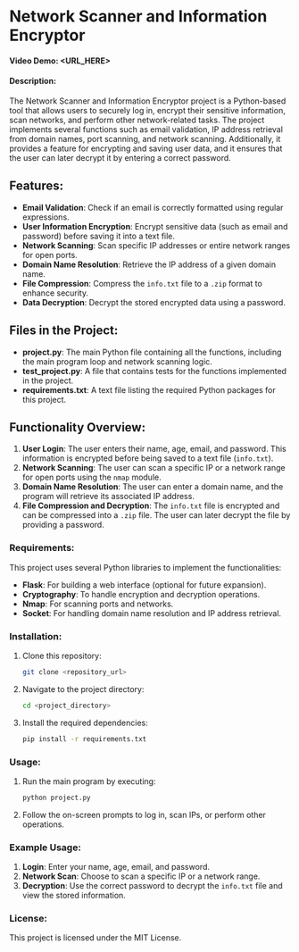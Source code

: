 # Network Scanner and Information Encryptor

#### Video Demo: <URL_HERE>
#### Description:

The Network Scanner and Information Encryptor project is a Python-based tool that allows users to securely log in, encrypt their sensitive information, scan networks, and perform other network-related tasks. The project implements several functions such as email validation, IP address retrieval from domain names, port scanning, and network scanning. Additionally, it provides a feature for encrypting and saving user data, and it ensures that the user can later decrypt it by entering a correct password.

## Features:
- **Email Validation**: Check if an email is correctly formatted using regular expressions.
- **User Information Encryption**: Encrypt sensitive data (such as email and password) before saving it into a text file.
- **Network Scanning**: Scan specific IP addresses or entire network ranges for open ports.
- **Domain Name Resolution**: Retrieve the IP address of a given domain name.
- **File Compression**: Compress the `info.txt` file to a `.zip` format to enhance security.
- **Data Decryption**: Decrypt the stored encrypted data using a password.

## Files in the Project:
- **project.py**: The main Python file containing all the functions, including the main program loop and network scanning logic.
- **test_project.py**: A file that contains tests for the functions implemented in the project.
- **requirements.txt**: A text file listing the required Python packages for this project.

## Functionality Overview:

1. **User Login**: The user enters their name, age, email, and password. This information is encrypted before being saved to a text file (`info.txt`).
2. **Network Scanning**: The user can scan a specific IP or a network range for open ports using the `nmap` module.
3. **Domain Name Resolution**: The user can enter a domain name, and the program will retrieve its associated IP address.
4. **File Compression and Decryption**: The `info.txt` file is encrypted and can be compressed into a `.zip` file. The user can later decrypt the file by providing a password.

### Requirements:
This project uses several Python libraries to implement the functionalities:

- **Flask**: For building a web interface (optional for future expansion).
- **Cryptography**: To handle encryption and decryption operations.
- **Nmap**: For scanning ports and networks.
- **Socket**: For handling domain name resolution and IP address retrieval.

### Installation:
1. Clone this repository:
    ```bash
    git clone <repository_url>
    ```
2. Navigate to the project directory:
    ```bash
    cd <project_directory>
    ```
3. Install the required dependencies:
    ```bash
    pip install -r requirements.txt
    ```

### Usage:
1. Run the main program by executing:
    ```bash
    python project.py
    ```
2. Follow the on-screen prompts to log in, scan IPs, or perform other operations.

### Example Usage:
1. **Login**: Enter your name, age, email, and password.
2. **Network Scan**: Choose to scan a specific IP or a network range.
3. **Decryption**: Use the correct password to decrypt the `info.txt` file and view the stored information.

### License:
This project is licensed under the MIT License.
